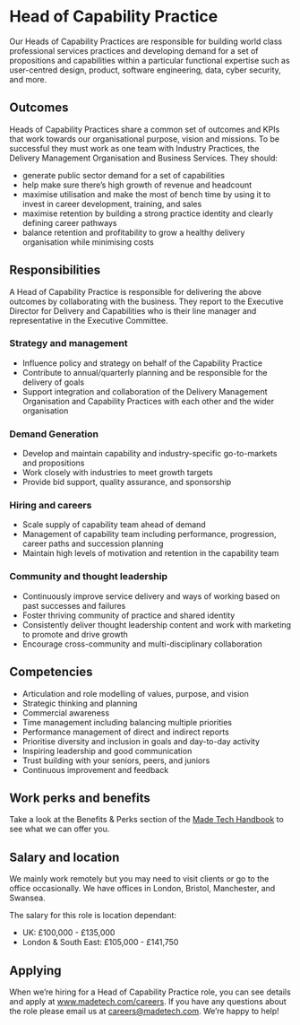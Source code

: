 # Head of Capability Practice

Our Heads of Capability Practices are responsible for building world class professional services practices and developing demand for a set of propositions and capabilities within a particular functional expertise such as user-centred design, product, software engineering, data, cyber security, and more.

## Outcomes

Heads of Capability Practices share a common set of outcomes and KPIs that work towards our organisational purpose, vision and missions. To be successful they must work as one team with Industry Practices, the Delivery Management Organisation and Business Services. They should:

- generate public sector demand for a set of capabilities
- help make sure there’s high growth of revenue and headcount
- maximise utilisation and make the most of bench time by using it to invest in career development, training, and sales
- maximise retention by building a strong practice identity and clearly defining career pathways
- balance retention and profitability to grow a healthy delivery organisation while minimising costs

## Responsibilities

A Head of Capability Practice is responsible for delivering the above outcomes by collaborating with the business. They report to the Executive Director for Delivery and Capabilities who is their line manager and representative in the Executive Committee.

### Strategy and management

- Influence policy and strategy on behalf of the Capability Practice
- Contribute to annual/quarterly planning and be responsible for the delivery of goals
- Support integration and collaboration of the Delivery Management Organisation and Capability Practices with each other and the wider organisation

### Demand Generation

- Develop and maintain capability and industry-specific go-to-markets and propositions
- Work closely with industries to meet growth targets
- Provide bid support, quality assurance, and sponsorship

### Hiring and careers

- Scale supply of capability team ahead of demand
- Management of capability team including performance, progression, career paths and succession planning
- Maintain high levels of motivation and retention in the capability team

### Community and thought leadership

- Continuously improve service delivery and ways of working based on past successes and failures
- Foster thriving community of practice and shared identity
- Consistently deliver thought leadership content and work with marketing to promote and drive growth
- Encourage cross-community and multi-disciplinary collaboration

## Competencies

- Articulation and role modelling of values, purpose, and vision
- Strategic thinking and planning
- Commercial awareness
- Time management including balancing multiple priorities
- Performance management of direct and indirect reports
- Prioritise diversity and inclusion in goals and day-to-day activity
- Inspiring leadership and good communication
- Trust building with your seniors, peers, and juniors
- Continuous improvement and feedback

## Work perks and benefits

Take a look at the Benefits & Perks section of the [Made Tech Handbook](https://github.com/madetech/handbook) to see what we can offer you. 

## Salary and location

We mainly work remotely but you may need to visit clients or go to the office occasionally. We have offices in London, Bristol, Manchester, and Swansea. 

The salary for this role is location dependant:

- UK: £100,000 - £135,000
- London & South East: £105,000 - £141,750

## Applying

When we’re hiring for a Head of Capability Practice role, you can see details and apply at www.madetech.com/careers. If you have any questions about the role please email us at [careers@madetech.com](mailto:careers@madetech.com). We’re happy to help!
